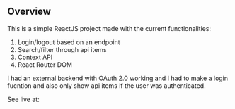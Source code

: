 ## Overview

This is a simple ReactJS project made with the current functionalities:

1. Login/logout based on an endpoint
2. Search/filter through api items
3. Context API
4. React Router DOM

I had an external backend with OAuth 2.0 working and I had to make a login fucntion and also only show api items if the user was authenticated.

See live at:
